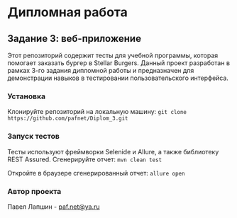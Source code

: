 # Дипломная работа
## Задание 3: веб-приложение

Этот репозиторий содержит тесты для учебной программы, 
которая помогает заказать бургер в Stellar Burgers.
Данный проект разработан в рамках 3-го задания дипломной работы 
и предназначен для демонстрации навыков в тестировании пользовательского интерфейса.

### Установка
Клонируйте репозиторий на локальную машину:
`git clone https://github.com/pafnet/Diplom_3.git`

### Запуск тестов
Тесты используют фреймворки Selenide и Allure, а также библиотеку REST Assured.
Сгенерируйте отчет:
`mvn clean test`

Откройте в браузере сгенерированный отчет:
`allure open`

### Автор проекта
Павел Лапшин - [paf.net@ya.ru](mailto:paf.net@ya.ru)